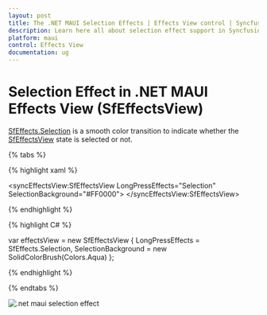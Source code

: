 ```yaml
---
layout: post
title: The .NET MAUI Selection Effects | Effects View control | Syncfusion<sup>®</sup>
description: Learn here all about selection effect support in Syncfusion<sup>®</sup> .NET MAUI Effects View (SfEffectsView) control and more.
platform: maui
control: Effects View
documentation: ug
---
```


# Selection Effect in .NET MAUI Effects View (SfEffectsView)

[SfEffects.Selection](https://help.syncfusion.com/cr/maui/Syncfusion.Maui.Core.SfEffects.html#Syncfusion_Maui_Core_SfEffects_Selection) is a smooth color transition to indicate whether the [SfEffectsView](https://help.syncfusion.com/cr/maui/Syncfusion.Maui.Core.SfEffectsView.html) state is selected or not.

{% tabs %} 

{% highlight xaml %} 

<syncEffectsView:SfEffectsView
    LongPressEffects="Selection"
    SelectionBackground="#FF0000">
</syncEffectsView:SfEffectsView>

{% endhighlight %}

{% highlight C# %} 

var effectsView = new SfEffectsView
{
    LongPressEffects = SfEffects.Selection,
    SelectionBackground = new SolidColorBrush(Colors.Aqua)
};

{% endhighlight %}

{% endtabs %}

![.net maui selection effect](Effects_images/net_maui_selection_effect.png)